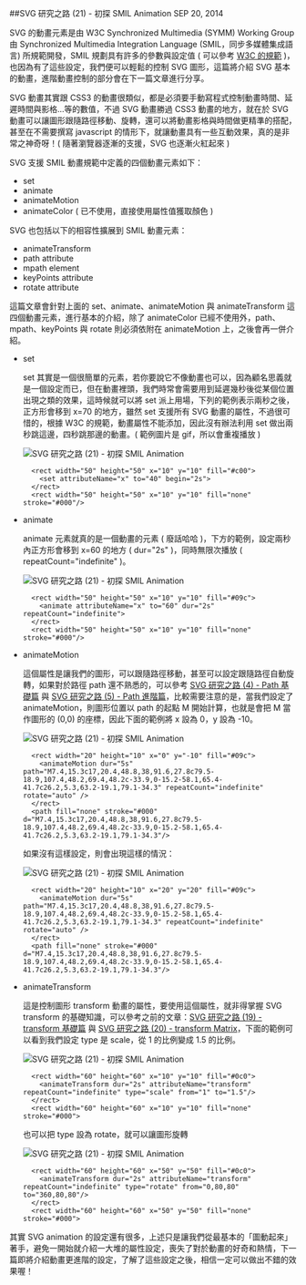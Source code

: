 <!-- @@master  = ../../_layout.html-->

<!-- @@block  =  jsBottom-->

<include src="../../_articles-js.html"></include>

<!-- @@close-->

<!-- @@block  =  css-->

<include src="../../_articles-css.html"></include>

<!-- @@close-->

<!-- @@block  =  articles-social-->

<include src="../../_articles-social.html"></include>

<!-- @@close-->

<!-- @@block  =  articles-footer-->

<include src="../../_articles.html"></include>

<!-- @@close-->

<!-- @@block  =  meta-->

<meta property="article:published_time" content="2014-09-21T20:55:00+01:00">

<meta name="keywords" content="svg,smil,animation,動畫,transform,scale,rotate">

<meta name="description" content="SVG 動畫其實跟 CSS3 的動畫很類似，都是必須要手動寫程式控制動畫時間、延遲時間與影格...等的數值，不過 SVG 動畫勝過 CSS3 動畫的地方，就在於 SVG 動畫可以讓圖形跟隨路徑移動、旋轉，還可以將動畫影格與時間做更精準的搭配！">

<meta itemprop="name" content="SVG 研究之路 (21) - 初探 SMIL Animation - OXXO.STUDIO">

<meta itemprop="image" content="http://www.oxxostudio.tw/img/articles/201409/20140921_1_01.jpg">

<meta itemprop="description" content="SVG 動畫其實跟 CSS3 的動畫很類似，都是必須要手動寫程式控制動畫時間、延遲時間與影格...等的數值，不過 SVG 動畫勝過 CSS3 動畫的地方，就在於 SVG 動畫可以讓圖形跟隨路徑移動、旋轉，還可以將動畫影格與時間做更精準的搭配！">

<meta property="og:title" content="SVG 研究之路 (21) - 初探 SMIL Animation - OXXO.STUDIO">

<meta property="og:url" content="http://www.oxxostudio.tw/articles/201409/svg-21-smil-animation.html">

<meta property="og:image" content="http://www.oxxostudio.tw/img/articles/201409/20140921_1_01.jpg">

<meta property="og:description" content="SVG 動畫其實跟 CSS3 的動畫很類似，都是必須要手動寫程式控制動畫時間、延遲時間與影格...等的數值，不過 SVG 動畫勝過 CSS3 動畫的地方，就在於 SVG 動畫可以讓圖形跟隨路徑移動、旋轉，還可以將動畫影格與時間做更精準的搭配！">

<title>SVG 研究之路 (21) - 初探 SMIL Animation  - OXXO.STUDIO</title> 

<!-- @@close-->

<!-- @@block  =  articles-content--> 

##SVG 研究之路 (21) - 初探 SMIL Animation  <span class="article-date" tag="web"><i></i>SEP 20, 2014</span>

SVG 的動畫元素是由 W3C Synchronized Multimedia (SYMM) Working Group 由 Synchronized Multimedia Integration Language (SMIL，同步多媒體集成語言) 所規範開發，SMIL 規劃具有許多的參數與設定值 ( 可以參考 [W3C 的規範](http://www.w3.org/TR/SVG/animate.html) )，也因為有了這些設定，我們便可以輕鬆的控制 SVG 圖形，這篇將介紹 SVG 基本的動畫，進階動畫控制的部分會在下一篇文章進行分享。

SVG 動畫其實跟 CSS3 的動畫很類似，都是必須要手動寫程式控制動畫時間、延遲時間與影格...等的數值，不過 SVG 動畫勝過 CSS3 動畫的地方，就在於 SVG 動畫可以讓圖形跟隨路徑移動、旋轉，還可以將動畫影格與時間做更精準的搭配，甚至在不需要撰寫 javascript 的情形下，就讓動畫具有一些互動效果，真的是非常之神奇呀！( 隨著瀏覽器逐漸的支援，SVG 也逐漸火紅起來 )

SVG 支援 SMIL 動畫規範中定義的四個動畫元素如下：

- set
- animate
- animateMotion
- animateColor ( 已不使用，直接使用屬性值獲取顏色 )

SVG 也包括以下的相容性擴展到 SMIL 動畫元素：

- animateTransform
- path attribute
- mpath element
- keyPoints attribute
- rotate attribute

這篇文章會針對上面的 set、animate、animateMotion 與 animateTransform 這四個動畫元素，進行基本的介紹，除了 animateColor 已經不使用外，path、mpath、keyPoints 與 rotate 則必須依附在 animateMotion 上，之後會再一併介紹。

- set

	set 其實是一個很簡單的元素，若你要說它不像動畫也可以，因為顧名思義就是一個設定而已，但在動畫裡頭，我們時常會需要用到延遲幾秒後從某個位置出現之類的效果，這時候就可以將 set 派上用場，下列的範例表示兩秒之後，正方形會移到 x=70 的地方，雖然 set 支援所有 SVG 動畫的屬性，不過很可惜的，根據 W3C 的規範，動畫屬性不能添加，因此沒有辦法利用 set 做出兩秒跳這邊，四秒跳那邊的動畫。( 範例圖片是 gif，所以會重複播放 )

	![SVG 研究之路 (21) - 初探 SMIL Animation](/img/articles/201409/20140921_1_02.gif)

		<rect width="50" height="50" x="10" y="10" fill="#c00">
		  <set attributeName="x" to="40" begin="2s">
		</rect>
		<rect width="50" height="50" x="10" y="10" fill="none" stroke="#000"/>

- animate

	animate 元素就真的是一個動畫的元素 ( 廢話哈哈 )，下方的範例，設定兩秒內正方形會移到 x=60 的地方 ( dur="2s" )，同時無限次播放 ( repeatCount="indefinite" )。

	![SVG 研究之路 (21) - 初探 SMIL Animation](/img/articles/201409/20140921_1_03.gif)

		<rect width="50" height="50" x="10" y="10" fill="#09c">
		  <animate attributeName="x" to="60" dur="2s" repeatCount="indefinite"> 
		</rect>
		<rect width="50" height="50" x="10" y="10" fill="none" stroke="#000"/>

- animateMotion

	這個屬性是讓我們的圖形，可以跟隨路徑移動，甚至可以設定跟隨路徑自動旋轉，如果對於路徑 path 還不熟悉的，可以參考 [SVG 研究之路 (4) - Path 基礎篇](http://www.oxxostudio.tw/articles/201406/svg-04-path-1.html) 與 [SVG 研究之路 (5) - Path 進階篇](http://www.oxxostudio.tw/articles/201406/svg-05-path-2.html)，比較需要注意的是，當我們設定了 animateMotion，則圖形位置以 path 的起點 M 開始計算，也就是會把 M 當作圖形的 (0,0) 的座標，因此下面的範例將 x 設為 0，y 設為 -10。

	![SVG 研究之路 (21) - 初探 SMIL Animation](/img/articles/201409/20140921_1_04.gif)

		<rect width="20" height="10" x="0" y="-10" fill="#09c">
		  <animateMotion dur="5s" path="M7.4,15.3c17,20.4,48.8,38,91.6,27.8c79.5-18.9,107.4,48.2,69.4,48.2c-33.9,0-15.2-58.1,65.4-41.7c26.2,5.3,63.2-19.1,79.1-34.3" repeatCount="indefinite" rotate="auto" /> 
		</rect>
		<path fill="none" stroke="#000" d="M7.4,15.3c17,20.4,48.8,38,91.6,27.8c79.5-18.9,107.4,48.2,69.4,48.2c-33.9,0-15.2-58.1,65.4-41.7c26.2,5.3,63.2-19.1,79.1-34.3"/>

	如果沒有這樣設定，則會出現這樣的情況：

	![SVG 研究之路 (21) - 初探 SMIL Animation](/img/articles/201409/20140921_1_05.gif)

		<rect width="20" height="10" x="20" y="20" fill="#09c">
		  <animateMotion dur="5s" path="M7.4,15.3c17,20.4,48.8,38,91.6,27.8c79.5-18.9,107.4,48.2,69.4,48.2c-33.9,0-15.2-58.1,65.4-41.7c26.2,5.3,63.2-19.1,79.1-34.3" repeatCount="indefinite" rotate="auto" /> 
		</rect>
		<path fill="none" stroke="#000" d="M7.4,15.3c17,20.4,48.8,38,91.6,27.8c79.5-18.9,107.4,48.2,69.4,48.2c-33.9,0-15.2-58.1,65.4-41.7c26.2,5.3,63.2-19.1,79.1-34.3"/>

- animateTransform
	
	這是控制圖形 transform 動畫的屬性，要使用這個屬性，就非得掌握 SVG transform 的基礎知識，可以參考之前的文章：[SVG 研究之路 (19) - transform 基礎篇](http://www.oxxostudio.tw/articles/201409/svg-19-transform.html) 與 [SVG 研究之路 (20) - transform Matrix](http://www.oxxostudio.tw/articles/201409/svg-20-transform-matrix.html)，下面的範例可以看到我們設定 type 是 scale，從 1 的比例變成 1.5 的比例。

	![SVG 研究之路 (21) - 初探 SMIL Animation](/img/articles/201409/20140921_1_06.gif)

		<rect width="60" height="60" x="10" y="10" fill="#0c0">
		  <animateTransform dur="2s" attributeName="transform" repeatCount="indefinite" type="scale" from="1" to="1.5"/> 
		</rect>
		<rect width="60" height="60" x="10" y="10" fill="none" stroke="#000">

	也可以把 type 設為 rotate，就可以讓圖形旋轉

	![SVG 研究之路 (21) - 初探 SMIL Animation](/img/articles/201409/20140921_1_07.gif)

		<rect width="60" height="60" x="50" y="50" fill="#0c0">
		  <animateTransform dur="2s" attributeName="transform" repeatCount="indefinite" type="rotate" from="0,80,80" to="360,80,80"/> 
		</rect>
		<rect width="60" height="60" x="50" y="50" fill="none" stroke="#000">

其實 SVG animation 的設定還有很多，上述只是讓我們從最基本的「圖動起來」著手，避免一開始就介紹一大堆的屬性設定，喪失了對於動畫的好奇和熱情，下一篇即將介紹動畫更進階的設定，了解了這些設定之後，相信一定可以做出不錯的效果喔！

<!-- @@close-->
